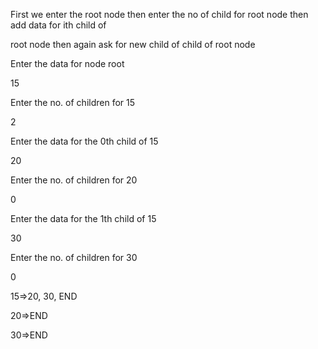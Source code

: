 First we enter the root node then enter the no of child for root node then add data for ith child of 

root node then again ask for new child of child of root node

>>

Enter the data for node root

15

Enter the no. of children for 15

2

Enter the data for the 0th child of 15

20

Enter the no. of children for 20

0

Enter the data for the 1th child of 15

30

Enter the no. of children for 30

0


15=>20, 30, END

20=>END

30=>END

>>
